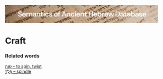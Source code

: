<html><body><img id="banner" src="../../images/banners/banner.png" alt="banner" /></body></html>

# **Craft**


### Related words
[טוה – to spin, twist](../words/t-w-h.md)<br>[פֶּלֶךְ – spindle](../words/pelek.md)<br>